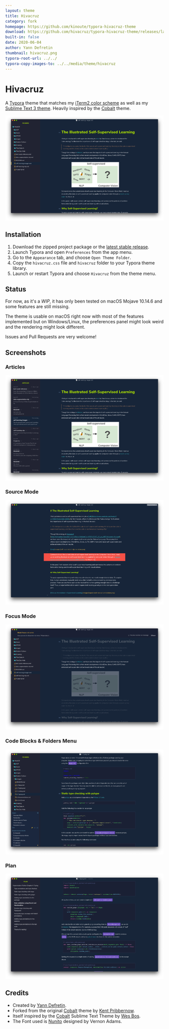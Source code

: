 ```yaml
---
layout: theme
title: Hivacruz
category: fork
homepage: https://github.com/kinoute/typora-hivacruz-theme
download: https://github.com/hivacruz/typora-hivacruz-theme/releases/latest
built-in: false
date: 2020-06-04
author: Yann Defretin
thumbnail: hivacruz.png
typora-root-url: ../../
typora-copy-images-to: ../../media/theme/hivacruz
---
```


# Hivacruz

A [Typora](https://typora.io) theme that matches my [iTerm2 color scheme](https://github.com/kinoute/hivacruz-itermcolors) as well as my [Sublime Text 3 theme](https://github.com/kinoute/hivacruz-sublime-theme). Heavily inspired by the [Cobalt](https://github.com/elitistsnob/typora-cobalt-theme) theme.

![](/media/theme/hivacruz/standard.png)

## Installation

1. Download the zipped project package or the [latest stable release](https://github.com/kinoute/typora-hivacruz-theme/releases).
2. Launch Typora and open `Preferences` from the app menu.
3. Go to the `Appearance` tab, and choose `Open Theme Folder`.
4. Copy the `hivacruz.css` file and `hivacruz` folder to your Typora theme library.
5. Launch or restart Typora and choose `Hivacruz` from the theme menu.

## Status

For now, as it's a *WIP*, it has only been tested on macOS Mojave 10.14.6 and some features are still missing.

The theme is usable on macOS right now with most of the features implemented but on Windows/Linux, the preferences panel might look weird and the rendering might look different.

Issues and Pull Requests are very welcome!

## Screenshots

### Articles

![](/media/theme/hivacruz/articles.png)

###  Source Mode

![](/media/theme/hivacruz/sourcemode.png)

### Focus Mode

![](/media/theme/hivacruz/focusmode.png)

### Code Blocks & Folders Menu

![](/media/theme/hivacruz/codefolders.png)

### Plan

![](/media/theme/hivacruz/plan.png)

## Credits

* Created by [Yann Defretin](https://github.com/kinoute).
* Forked from the original [Cobalt](https://github.com/elitistsnob/typora-cobalt-theme) theme by [Kent Pribbernow](https://www.github.com/elitistsnob).
* Itself inspired by the [Cobalt](https://github.com/wesbos/cobalt2) Sublime Text Theme by [Wes Bos](https://github.com/wesbos).
* The Font used is [Nunito](https://fonts.google.com/specimen/Nunito) designed by Vernon Adams.
